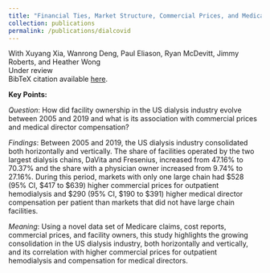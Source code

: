 ```yaml
---
title: "Financial Ties, Market Structure, Commercial Prices, and Medical Director Compensation in the US Dialysis Industry: 2005 - 2019 "
collection: publications
permalink: /publications/dialcovid
---
```

With Xuyang Xia, Wanrong Deng, Paul Eliason, Ryan McDevitt, Jimmy Roberts, and Heather Wong<br>
Under review<br>
BibTeX citation available [here](https://rileyleague.github.io/bibfiles/xia2024financial.md).

**Key Points:** 

_Question_: How did facility ownership in the US dialysis industry evolve between 2005 and 2019 and what is its association with commercial prices and medical director compensation? 

_Findings_: Between 2005 and 2019, the US dialysis industry consolidated both horizontally and vertically. The share of facilities operated by the two largest dialysis chains, DaVita and Fresenius, increased from 47.16% to 70.37% and the share with a physician owner increased from 9.74% to 27.16%. During this period, markets with only one large chain had $528 (95% CI, $417 to $639) higher commercial prices for outpatient hemodialysis and $290 (95% CI, $190 to $391) higher medical director compensation per patient than markets that did not have large chain facilities.   

_Meaning_: Using a novel data set of Medicare claims, cost reports, commercial prices, and facility owners, this study highlights the growing consolidation in the US dialysis industry, both horizontally and vertically, and its correlation with higher commercial prices  for outpatient hemodialysis and compensation for medical directors. 
